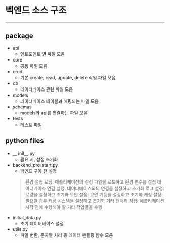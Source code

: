 # 벡엔드 소스 구조
---

## package
* api
  * 엔트포인트 별 파일 모음
* core
  * 공통 파일 모음
* crud
  * 기본 create, read, update, delete 작업 파일 모음
* db
  * 데이터베이스 관련 파일 모음
* models
  * 데이터베이스 테이블과 매핑되는 파일 모음
* schemas
  * models와 api를 연결하는 파일 모음 
* tests
  * 테스트 파일

## python files
* __ init__.py
  * 필요 시, 설정 초기화
* backend_pre_start.py
  * 백엔드 구동 전 설정
  > 환경 설정 로딩: 애플리케이션의 설정 파일을 로드하고 환경 변수를 설정
데이터베이스 연결 설정: 데이터베이스와의 연결을 설정하고 초기화
로그 설정: 로깅을 설정하고 초기화
보안 설정: 보안 기능을 설정하고 초기화
캐싱 설정: 필요한 경우 캐싱 시스템을 설정하고 초기화
기타 전처리 작업: 애플리케이션 시작 전에 수행해야 할 기타 작업들을 수행
* initial_data.py
  * 초기 데이터베이스 설정
* utils.py
  * 파일 변환, 문자열 처리 등 데이터 핸들링 함수 모음
